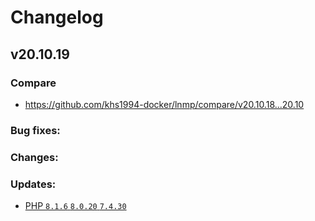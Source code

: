 # Changelog

## v20.10.19

### Compare

* https://github.com/khs1994-docker/lnmp/compare/v20.10.18...20.10

### Bug fixes:

### Changes:

### Updates:

* [PHP `8.1.6` `8.0.20` `7.4.30`](https://www.php.net/ChangeLog-8.php#8.1.6)

